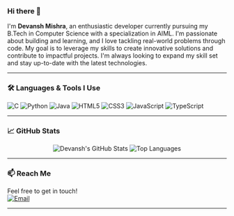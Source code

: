 ### Hi there 👋

I'm **Devansh Mishra**, an enthusiastic developer currently pursuing my B.Tech in Computer Science with a specialization in AIML. I'm passionate about building and learning, and I love tackling real-world problems through code. My goal is to leverage my skills to create innovative solutions and contribute to impactful projects. I'm always looking to expand my skill set and stay up-to-date with the latest technologies.

-----

### 🛠️ Languages & Tools I Use

<img src="https://img.shields.io/badge/C-A8B9CC?style=for-the-badge&logo=c&logoColor=white" alt="C"/>
<img src="https://img.shields.io/badge/Python-3776AB?style=for-the-badge&logo=python&logoColor=white" alt="Python"/>
<img src="https://img.shields.io/badge/Java-007396?style=for-the-badge&logo=java&logoColor=white" alt="Java"/>
<img src="https://img.shields.io/badge/HTML5-E34F26?style=for-the-badge&logo=html5&logoColor=white" alt="HTML5"/>
<img src="https://img.shields.io/badge/CSS3-1572B6?style=for-the-badge&logo=css3&logoColor=white" alt="CSS3"/>
<img src="https://img.shields.io/badge/JavaScript-F7DF1E?style=for-the-badge&logo=javascript&logoColor=black" alt="JavaScript"/>
<img src="https://img.shields.io/badge/TypeScript-3178C6?style=for-the-badge&logo=typescript&logoColor=white" alt="TypeScript"/>

-----

### 📈 GitHub Stats

<p align="center">
  <img src="https://github-readme-stats.vercel.app/api?username=dmdevansh19&show_icons=true&theme=dark&hide_border=true&count_private=true" alt="Devansh's GitHub Stats"/>
  <img src="https://github-readme-stats.vercel.app/api/top-langs/?username=dmdevansh19&layout=compact&theme=dark&hide_border=true" alt="Top Languages"/>
</p>

-----

### 📫 Reach Me

<p>
  Feel free to get in touch! <br/>
  <a href="mailto:dmdevanshpvt19@gmail.com">
    <img src="https://img.shields.io/badge/Gmail-D14836?style=for-the-badge&logo=gmail&logoColor=white" alt="Email"/>
  </a>
</p>

-----
